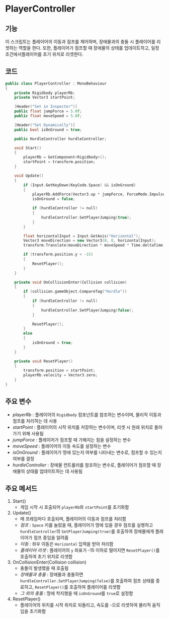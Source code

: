 # PlayerController
## 기능
이 스크립트는 플레이어의 이동과 점프를 제어하며, 장애물과의 충돌 시 플레이어를 리셋하는 역할을 한다. 또한, 플레이어가 점프할 때 장애물의 상태를 업데이트하고, 일정 조건에서플레이어를 초기 위치로 리셋한다.

## 코드
```C++
public class PlayerController : MonoBehaviour
{
    private Rigidbody playerRb;
    private Vector3 startPoint;

    [Header("Set in Inspector")]
    public float jumpForce = 5.0f;
    public float moveSpeed = 5.0f;

    [Header("Set Dynamically")]
    public bool isOnGround = true;

    public HurdleController hurdleController;

    void Start()
    {
        playerRb = GetComponent<Rigidbody>();
        startPoint = transform.position;
    }

    void Update()
    {
        if (Input.GetKeyDown(KeyCode.Space) && isOnGround)
        {
            playerRb.AddForce(Vector3.up * jumpForce, ForceMode.Impulse);
            isOnGround = false;

            if (hurdleController != null)
            {
                hurdleController.SetPlayerJumping(true);
            }
        }

        float horizontalInput = Input.GetAxis("Horizontal");
        Vector3 moveDirection = new Vector3(0, 0, horizontalInput);
        transform.Translate(moveDirection * moveSpeed * Time.deltaTime);

        if (transform.position.y < -15)
        {
            ResetPlayer();
        }    
    }

    private void OnCollisionEnter(Collision collision)
    {
        if (collision.gameObject.CompareTag("Hurdle"))
        {
            if (hurdleController != null)
            {
                hurdleController.SetPlayerJumping(false); 
            }

            ResetPlayer();  
        }
        else
        {
            isOnGround = true;
        }
    }

    private void ResetPlayer()
    {
        transform.position = startPoint;
        playerRb.velocity = Vector3.zero;
    }    
}
```

## 주요 변수
- *playerRb* : 플레이어의 ``Rigidbody`` 컴포넌트를 참조하는 변수이며, 물리적 이동과 점프를 처리하는 데 사용
- *startPoint* : 플레이어의 시작 위치를 저장하는 변수이며, 리셋 시 원래 위치로 돌아가기 위해 사용됨
- *jumpForce* : 플레이어가 점프할 때 가해지는 힘을 설정하는 변수
- *moveSpeed* : 플레이어의 이동 속도를 설정하는 변수
- *isOnGround* : 플레이어가 땅에 있는지 여부를 나타내는 변수로, 점프할 수 있는지 여부를 결정
- *hurdleController* : 장애물 컨트롤러를 참조하는 변수로, 플레이어가 점프할 때 장애물의 상태를 업데이트하는 데 사용됨

## 주요 메서드
1. Start()
   - 게임 시작 시 호출되어 ``playerRb``와 ``startPoint``를 초기화함
2. Update()
   - 매 프레임마다 호출되며, 플레이어의 이동과 점프를 처리함
   - *점프* : ``Space`` 키를 눌렀을 때, 플레이어가 땅에 있을 경우 점프를 실행하고 ``hurdleController``의 ``SetPlayerJumping(true)``를 호출하여 장애물에게 플레이어가 점프 중임을 알려줌
   - *이동* : 좌우 이동은 ``Horizontal`` 입력을 받아 처리함
   - *플레이어 리셋* : 플레이어의 ``y`` 좌표가 -15 이하로 떨어지면 ``ResetPlayer()``를 호출하여 초기 위치로 리셋함
3. OnCollisionEnter(Collision collision)
   - 충돌이 발생했을 때 호출됨
   - *장애물과 충돌* : 장애물과 충돌하면 ``hurdleController.SetPlayerJumping(false)``를 호출하여 점프 상태를 종료하고, ``ResetPlayer()``를 호출하여 플레이어를 리셋함
   - *그 외의 충돌* : 땅에 착지했을 때 ``isOnGround``를 ``true``로 설정함
4. ResetPlayer()
   - 플레이어의 위치를 시작 위치로 되돌리고, 속도를 -으로 리셋하여 물리적 움직임을 초기화함

